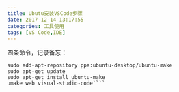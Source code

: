 ```yaml
---
title: Ubutu安装VSCode步骤
date: 2017-12-14 13:17:55
categories: 工具使用
tags: [VS Code,IDE]
---
```

四条命令，记录备忘：
<!-- more -->
````
sudo add-apt-repository ppa:ubuntu-desktop/ubuntu-make
sudo apt-get update
sudo apt-get install ubuntu-make
umake web visual-studio-code````